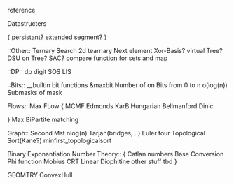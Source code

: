 reference

Datastructers

{
	persistant?
	extended segment?
}

::Other::
Ternary Search
2d tearnary	
Next element
Xor-Basis?
virtual Tree?
DSU on Tree?
SAC?
compare function for sets and map

::DP::
dp digit
SOS
LIS


::Bits::
__builtin bit functions &maxbit
Number of on Bits from 0 to n o(log(n)) 
Submasks of mask



Flows::
Max FLow
{
	MCMF
	Edmonds KarB
	Hungarian
	Bellmanford
	Dinic

}
Max BiPartite matching
	

Graph::
Second Mst nlog(n)
Tarjan(bridges, ..)
Euler tour
Topological Sort(Kane?)
minfirst_topologicalsort


Binary Exponantiation
Number Theory::
{
	Catlan numbers
	Base Conversion
	Phi function
	Mobius
	CRT
	Linear Diophitine
	other stuff
	tbd
}


GEOMTRY
ConvexHull



